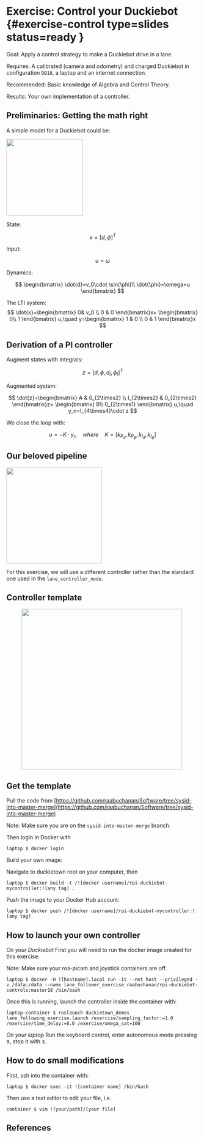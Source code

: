 # Exercise: Control your Duckiebot {#exercise-control type=slides status=ready }


Goal: Apply a control strategy to make a Duckiebot drive in a lane.

Requires: A calibrated (camera and odometry) and charged Duckiebot in configuration `DB18`, a laptop and an internet connection.

Recommended: Basic knowledge of Algebra and Control Theory.

Results: Your own implementation of a controller.



## Preliminaries: Getting the math right

A simple model for a Duckiebot could be:

<!-- <figure class="stretch">
  <img style='float: right;width:6em'  src="model.png"/>
</figure> -->

<img src="model.png" style='float: center' width="200" height="200" />



State:

$$
x = [ d,\phi ]^T
$$

Input:

$$
u=\omega
$$

Dynamics:

$$
\begin{bmatrix} \dot{d}=v_0\cdot \sin(\phi)\\ \dot{\phi}=\omega=u \end{bmatrix}
$$

The LTI system:
$$
\dot{x}=\begin{bmatrix}
 0& v_0 \\
0 & 0
\end{bmatrix}x+ \begin{bmatrix}
  0\\
  1
\end{bmatrix} u,\quad y=\begin{bmatrix}
1 & 0 \\
0 & 1
\end{bmatrix}x
$$

## Derivation of a PI controller

Augment states with integrals:

$$
z=[d,\phi,d_I,\phi_I]^T
$$

Augmented system:

$$
\dot{z}=\begin{bmatrix}
 A & 0_{2\times2} \\
I_{2\times2} & 0_{2\times2}
\end{bmatrix}z+ \begin{bmatrix}
  B\\
  0_{2\times1}
\end{bmatrix} u,\quad y_n=I_{4\times4}\cdot z
$$

We close the loop with:

$$
u = -K\cdot y_n \quad where \quad K= [k_{P_d},k_{P_\phi},k_{I_d},k_{I_\phi}]
$$


## Our beloved pipeline


<!-- <figure class="stretch">
  <img style='width:30em'  src="loop.png"/>
</figure> -->

<img src="loop.png" class="center" height="250" />


For this exercise, we will use a different controller rather than the standard one used in the `lane_controller_node`.


## Controller template

<figure class="stretch">
  <img style='width:30em'  src="controller.png"/>
</figure>



## Get the template

Pull the code from
[https://github.com/raabuchanan/Software/tree/sysid-into-master-merge](https://github.com/raabuchanan/Software/tree/sysid-into-master-merge)

Note: Make sure you are on the `sysid-into-master-merge` branch.

Then login in Docker with
```markduck
laptop $ docker login
```
Build your own image:

Navigate to duckietown root on your computer, then

```markduck
laptop $ docker build -t /![docker username]/rpi-duckiebot-mycontroller:![any tag] .
```

Push the image to your Docker Hub account:
```markduck
laptop $ docker push /![docker username]/rpi-duckiebot-mycontroller:![any tag]
```



## How to launch your own controller

*On your Duckiebot*
First you will need to run the docker image created for this exercise.

Note: Make sure your ros-picam and joystick containers are off.

```markduck
laptop $ docker -H ![hostname].local run -it --net host --privileged -v /data:/data --name lane_follower_exercise raabuchanan/rpi-duckiebot-controls:master18 /bin/bash
```
Once this is running, launch the controller inside the container with:

```markduck
laptop-container $ roslaunch duckietown_demos lane_following_exercise.launch /exercise/sampling_factor:=1.0 /exercise/time_delay:=0.0 /exercise/omega_sat=100
```

*On your laptop*
Run the keyboard control, enter autonomous mode pressing <kbd>a</kbd>, stop it with <kbd>s</kbd>.

## How to do small modifications

First, ssh into the container with:
```markduck
laptop $ docker exec -it ![container name] /bin/bash
```

Then use a text editor to edit your file, i.e.

```markduck
container $ vim ![your/path]/[your file]
```


## References
